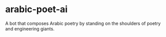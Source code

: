# arabic-poet-ai

A bot that composes Arabic poetry by standing on the shoulders of poetry and engineering giants.
